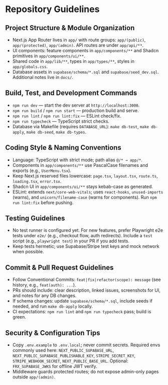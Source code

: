 # Repository Guidelines

## Project Structure & Module Organization
- Next.js App Router lives in `app/` with route groups: `app/(public)`, `app/(protected)`, `app/(admin)`. API routes are under `app/api/**`.
- UI components: feature components in `app/components/**` and Shadcn primitives in `app/components/ui/**`.
- Shared code in `app/lib/**`, types in `app/types/**`, styles in `app/globals.css`.
- Database assets in `supabase/schema/*.sql` and `supabase/seed_dev.sql`. Additional notes live in `docs/`.

## Build, Test, and Development Commands
- `npm run dev` — start the dev server at `http://localhost:3000`.
- `npm run build` / `npm run start` — production build and serve.
- `npm run lint` / `npm run lint:fix` — ESLint check/fix.
- `npm run typecheck` — TypeScript strict checks.
- Database via Makefile (requires `DATABASE_URL`): `make db-test`, `make db-apply`, `make db-seed`, `make db-types`.

## Coding Style & Naming Conventions
- Language: TypeScript with strict mode; path alias `@/* → app/*`.
- Components in `app/components/**` use PascalCase filenames and exports (e.g., `UserMenu.tsx`).
- Keep Next.js reserved files lowercase: `page.tsx`, `layout.tsx`, `route.ts`, `loading.tsx`, `error.tsx`.
- Shadcn UI in `app/components/ui/**` stays kebab-case as generated.
- ESLint: extends `next/core-web-vitals`; uses `react-hooks`, `unused-imports` (warns), and `unicorn/filename-case` (warns for components). Run `npm run lint:fix` before pushing.

## Testing Guidelines
- No test runner is configured yet. For new features, prefer Playwright e2e tests under `e2e/` (e.g., checkout flow, auth redirects). Include a `test` script (e.g., `playwright test`) in your PR if you add tests.
- Keep tests hermetic; use Supabase/Stripe test keys and mock network when possible.

## Commit & Pull Request Guidelines
- Follow Conventional Commits: `feat|fix|refactor(scope): message` (see history, e.g., `feat(auth): ...`).
- PRs should include: clear description, linked issues, screenshots for UI, and notes for any DB changes.
- If schema changes: update `supabase/schema/*.sql`, include seeds if needed, and run `make db-apply` locally.
- CI expectations: `npm run lint` and `npm run typecheck` pass; build is green.

## Security & Configuration Tips
- Copy `.env.example` to `.env.local`; never commit secrets. Required envs commonly used here: `NEXT_PUBLIC_SUPABASE_URL`, `NEXT_PUBLIC_SUPABASE_PUBLISHABLE_KEY`, `STRIPE_SECRET_KEY`, `STRIPE_WEBHOOK_SECRET`, `NEXT_PUBLIC_BASE_URL`. Optional: `FRX_SUPABASE_JWKS` for offline JWT verify.
- Middleware guards protected routes; do not expose admin-only pages outside `app/(admin)`.

